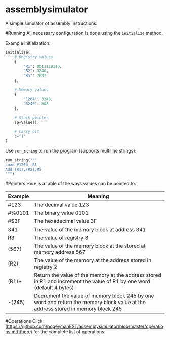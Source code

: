 
assemblysimulator
=================

A simple simulator of assembly instructions.

#Running
All necessary configuration is done using the `initialize` method.

Example initialization:
```Python
initialize(
    # Registry values
    {
        "R1": 0b11110110,
        "R2": 3240,
        "R5": 2032
    },

    # Memory values
    {
        "1204": 3240,
        "3240": 508
    },

    # Stack pointer
    sp=Value(),

    # Carry bit
    c="1"
)
```
Use `run_string` to run the program (supports multiline strings):
```Python
run_string("""
Load #1204, R1
Add (R1),(R2),R5
""")
```

#Pointers
Here is a table of the ways values can be pointed to.

Example | Meaning
-------| -------
\#123 | The decimal value 123
\#%0101 | The binary value 0101
\#$3F | The hexadecimal value 3F
341 | The value of the memory block at address 341
R3 | The value of registry 3
(567) | The value of the memory block at the stored at memory address 567
(R2) | The value of the memory at the address stored in registry 2
(R1)+ | Return the value of the memory at the address stored in R1 and increment the value of R1 by one word (default 4 bytes)
-(245) | Decrement the value of memory block 245 by one word and return the memory block value at the address stored in memory block 245


#Operations
Click [https://github.com/bogeymanEST/assemblysimulator/blob/master/operations.md](here) for the complete list of operations.